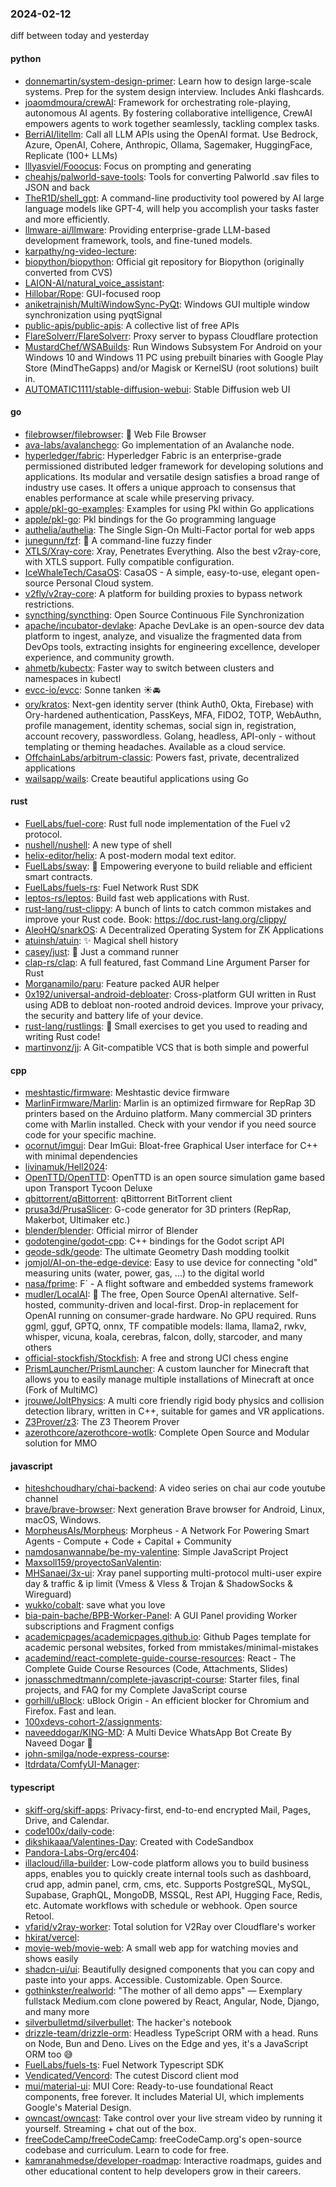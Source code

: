### 2024-02-12
diff between today and yesterday

#### python
* [donnemartin/system-design-primer](https://github.com/donnemartin/system-design-primer): Learn how to design large-scale systems. Prep for the system design interview. Includes Anki flashcards.
* [joaomdmoura/crewAI](https://github.com/joaomdmoura/crewAI): Framework for orchestrating role-playing, autonomous AI agents. By fostering collaborative intelligence, CrewAI empowers agents to work together seamlessly, tackling complex tasks.
* [BerriAI/litellm](https://github.com/BerriAI/litellm): Call all LLM APIs using the OpenAI format. Use Bedrock, Azure, OpenAI, Cohere, Anthropic, Ollama, Sagemaker, HuggingFace, Replicate (100+ LLMs)
* [lllyasviel/Fooocus](https://github.com/lllyasviel/Fooocus): Focus on prompting and generating
* [cheahjs/palworld-save-tools](https://github.com/cheahjs/palworld-save-tools): Tools for converting Palworld .sav files to JSON and back
* [TheR1D/shell_gpt](https://github.com/TheR1D/shell_gpt): A command-line productivity tool powered by AI large language models like GPT-4, will help you accomplish your tasks faster and more efficiently.
* [llmware-ai/llmware](https://github.com/llmware-ai/llmware): Providing enterprise-grade LLM-based development framework, tools, and fine-tuned models.
* [karpathy/ng-video-lecture](https://github.com/karpathy/ng-video-lecture): 
* [biopython/biopython](https://github.com/biopython/biopython): Official git repository for Biopython (originally converted from CVS)
* [LAION-AI/natural_voice_assistant](https://github.com/LAION-AI/natural_voice_assistant): 
* [Hillobar/Rope](https://github.com/Hillobar/Rope): GUI-focused roop
* [aniketrajnish/MultiWindowSync-PyQt](https://github.com/aniketrajnish/MultiWindowSync-PyQt): Windows GUI multiple window synchronization using pyqtSignal
* [public-apis/public-apis](https://github.com/public-apis/public-apis): A collective list of free APIs
* [FlareSolverr/FlareSolverr](https://github.com/FlareSolverr/FlareSolverr): Proxy server to bypass Cloudflare protection
* [MustardChef/WSABuilds](https://github.com/MustardChef/WSABuilds): Run Windows Subsystem For Android on your Windows 10 and Windows 11 PC using prebuilt binaries with Google Play Store (MindTheGapps) and/or Magisk or KernelSU (root solutions) built in.
* [AUTOMATIC1111/stable-diffusion-webui](https://github.com/AUTOMATIC1111/stable-diffusion-webui): Stable Diffusion web UI

#### go
* [filebrowser/filebrowser](https://github.com/filebrowser/filebrowser): 📂 Web File Browser
* [ava-labs/avalanchego](https://github.com/ava-labs/avalanchego): Go implementation of an Avalanche node.
* [hyperledger/fabric](https://github.com/hyperledger/fabric): Hyperledger Fabric is an enterprise-grade permissioned distributed ledger framework for developing solutions and applications. Its modular and versatile design satisfies a broad range of industry use cases. It offers a unique approach to consensus that enables performance at scale while preserving privacy.
* [apple/pkl-go-examples](https://github.com/apple/pkl-go-examples): Examples for using Pkl within Go applications
* [apple/pkl-go](https://github.com/apple/pkl-go): Pkl bindings for the Go programming language
* [authelia/authelia](https://github.com/authelia/authelia): The Single Sign-On Multi-Factor portal for web apps
* [junegunn/fzf](https://github.com/junegunn/fzf): 🌸 A command-line fuzzy finder
* [XTLS/Xray-core](https://github.com/XTLS/Xray-core): Xray, Penetrates Everything. Also the best v2ray-core, with XTLS support. Fully compatible configuration.
* [IceWhaleTech/CasaOS](https://github.com/IceWhaleTech/CasaOS): CasaOS - A simple, easy-to-use, elegant open-source Personal Cloud system.
* [v2fly/v2ray-core](https://github.com/v2fly/v2ray-core): A platform for building proxies to bypass network restrictions.
* [syncthing/syncthing](https://github.com/syncthing/syncthing): Open Source Continuous File Synchronization
* [apache/incubator-devlake](https://github.com/apache/incubator-devlake): Apache DevLake is an open-source dev data platform to ingest, analyze, and visualize the fragmented data from DevOps tools, extracting insights for engineering excellence, developer experience, and community growth.
* [ahmetb/kubectx](https://github.com/ahmetb/kubectx): Faster way to switch between clusters and namespaces in kubectl
* [evcc-io/evcc](https://github.com/evcc-io/evcc): Sonne tanken ☀️🚘
* [ory/kratos](https://github.com/ory/kratos): Next-gen identity server (think Auth0, Okta, Firebase) with Ory-hardened authentication, PassKeys, MFA, FIDO2, TOTP, WebAuthn, profile management, identity schemas, social sign in, registration, account recovery, passwordless. Golang, headless, API-only - without templating or theming headaches. Available as a cloud service.
* [OffchainLabs/arbitrum-classic](https://github.com/OffchainLabs/arbitrum-classic): Powers fast, private, decentralized applications
* [wailsapp/wails](https://github.com/wailsapp/wails): Create beautiful applications using Go

#### rust
* [FuelLabs/fuel-core](https://github.com/FuelLabs/fuel-core): Rust full node implementation of the Fuel v2 protocol.
* [nushell/nushell](https://github.com/nushell/nushell): A new type of shell
* [helix-editor/helix](https://github.com/helix-editor/helix): A post-modern modal text editor.
* [FuelLabs/sway](https://github.com/FuelLabs/sway): 🌴 Empowering everyone to build reliable and efficient smart contracts.
* [FuelLabs/fuels-rs](https://github.com/FuelLabs/fuels-rs): Fuel Network Rust SDK
* [leptos-rs/leptos](https://github.com/leptos-rs/leptos): Build fast web applications with Rust.
* [rust-lang/rust-clippy](https://github.com/rust-lang/rust-clippy): A bunch of lints to catch common mistakes and improve your Rust code. Book: https://doc.rust-lang.org/clippy/
* [AleoHQ/snarkOS](https://github.com/AleoHQ/snarkOS): A Decentralized Operating System for ZK Applications
* [atuinsh/atuin](https://github.com/atuinsh/atuin): ✨ Magical shell history
* [casey/just](https://github.com/casey/just): 🤖 Just a command runner
* [clap-rs/clap](https://github.com/clap-rs/clap): A full featured, fast Command Line Argument Parser for Rust
* [Morganamilo/paru](https://github.com/Morganamilo/paru): Feature packed AUR helper
* [0x192/universal-android-debloater](https://github.com/0x192/universal-android-debloater): Cross-platform GUI written in Rust using ADB to debloat non-rooted android devices. Improve your privacy, the security and battery life of your device.
* [rust-lang/rustlings](https://github.com/rust-lang/rustlings): 🦀 Small exercises to get you used to reading and writing Rust code!
* [martinvonz/jj](https://github.com/martinvonz/jj): A Git-compatible VCS that is both simple and powerful

#### cpp
* [meshtastic/firmware](https://github.com/meshtastic/firmware): Meshtastic device firmware
* [MarlinFirmware/Marlin](https://github.com/MarlinFirmware/Marlin): Marlin is an optimized firmware for RepRap 3D printers based on the Arduino platform. Many commercial 3D printers come with Marlin installed. Check with your vendor if you need source code for your specific machine.
* [ocornut/imgui](https://github.com/ocornut/imgui): Dear ImGui: Bloat-free Graphical User interface for C++ with minimal dependencies
* [livinamuk/Hell2024](https://github.com/livinamuk/Hell2024): 
* [OpenTTD/OpenTTD](https://github.com/OpenTTD/OpenTTD): OpenTTD is an open source simulation game based upon Transport Tycoon Deluxe
* [qbittorrent/qBittorrent](https://github.com/qbittorrent/qBittorrent): qBittorrent BitTorrent client
* [prusa3d/PrusaSlicer](https://github.com/prusa3d/PrusaSlicer): G-code generator for 3D printers (RepRap, Makerbot, Ultimaker etc.)
* [blender/blender](https://github.com/blender/blender): Official mirror of Blender
* [godotengine/godot-cpp](https://github.com/godotengine/godot-cpp): C++ bindings for the Godot script API
* [geode-sdk/geode](https://github.com/geode-sdk/geode): The ultimate Geometry Dash modding toolkit
* [jomjol/AI-on-the-edge-device](https://github.com/jomjol/AI-on-the-edge-device): Easy to use device for connecting "old" measuring units (water, power, gas, ...) to the digital world
* [nasa/fprime](https://github.com/nasa/fprime): F´ - A flight software and embedded systems framework
* [mudler/LocalAI](https://github.com/mudler/LocalAI): 🤖 The free, Open Source OpenAI alternative. Self-hosted, community-driven and local-first. Drop-in replacement for OpenAI running on consumer-grade hardware. No GPU required. Runs ggml, gguf, GPTQ, onnx, TF compatible models: llama, llama2, rwkv, whisper, vicuna, koala, cerebras, falcon, dolly, starcoder, and many others
* [official-stockfish/Stockfish](https://github.com/official-stockfish/Stockfish): A free and strong UCI chess engine
* [PrismLauncher/PrismLauncher](https://github.com/PrismLauncher/PrismLauncher): A custom launcher for Minecraft that allows you to easily manage multiple installations of Minecraft at once (Fork of MultiMC)
* [jrouwe/JoltPhysics](https://github.com/jrouwe/JoltPhysics): A multi core friendly rigid body physics and collision detection library, written in C++, suitable for games and VR applications.
* [Z3Prover/z3](https://github.com/Z3Prover/z3): The Z3 Theorem Prover
* [azerothcore/azerothcore-wotlk](https://github.com/azerothcore/azerothcore-wotlk): Complete Open Source and Modular solution for MMO

#### javascript
* [hiteshchoudhary/chai-backend](https://github.com/hiteshchoudhary/chai-backend): A video series on chai aur code youtube channel
* [brave/brave-browser](https://github.com/brave/brave-browser): Next generation Brave browser for Android, Linux, macOS, Windows.
* [MorpheusAIs/Morpheus](https://github.com/MorpheusAIs/Morpheus): Morpheus - A Network For Powering Smart Agents - Compute + Code + Capital + Community
* [namdosanwannabe/be-my-valentine](https://github.com/namdosanwannabe/be-my-valentine): Simple JavaScript Project
* [Maxsoll159/proyectoSanValentin](https://github.com/Maxsoll159/proyectoSanValentin): 
* [MHSanaei/3x-ui](https://github.com/MHSanaei/3x-ui): Xray panel supporting multi-protocol multi-user expire day & traffic & ip limit (Vmess & Vless & Trojan & ShadowSocks & Wireguard)
* [wukko/cobalt](https://github.com/wukko/cobalt): save what you love
* [bia-pain-bache/BPB-Worker-Panel](https://github.com/bia-pain-bache/BPB-Worker-Panel): A GUI Panel providing Worker subscriptions and Fragment configs
* [academicpages/academicpages.github.io](https://github.com/academicpages/academicpages.github.io): Github Pages template for academic personal websites, forked from mmistakes/minimal-mistakes
* [academind/react-complete-guide-course-resources](https://github.com/academind/react-complete-guide-course-resources): React - The Complete Guide Course Resources (Code, Attachments, Slides)
* [jonasschmedtmann/complete-javascript-course](https://github.com/jonasschmedtmann/complete-javascript-course): Starter files, final projects, and FAQ for my Complete JavaScript course
* [gorhill/uBlock](https://github.com/gorhill/uBlock): uBlock Origin - An efficient blocker for Chromium and Firefox. Fast and lean.
* [100xdevs-cohort-2/assignments](https://github.com/100xdevs-cohort-2/assignments): 
* [naveeddogar/KING-MD](https://github.com/naveeddogar/KING-MD): A Multi Device WhatsApp Bot Create By Naveed Dogar 🍁
* [john-smilga/node-express-course](https://github.com/john-smilga/node-express-course): 
* [ltdrdata/ComfyUI-Manager](https://github.com/ltdrdata/ComfyUI-Manager): 

#### typescript
* [skiff-org/skiff-apps](https://github.com/skiff-org/skiff-apps): Privacy-first, end-to-end encrypted Mail, Pages, Drive, and Calendar.
* [code100x/daily-code](https://github.com/code100x/daily-code): 
* [dikshikaaa/Valentines-Day](https://github.com/dikshikaaa/Valentines-Day): Created with CodeSandbox
* [Pandora-Labs-Org/erc404](https://github.com/Pandora-Labs-Org/erc404): 
* [illacloud/illa-builder](https://github.com/illacloud/illa-builder): Low-code platform allows you to build business apps, enables you to quickly create internal tools such as dashboard, crud app, admin panel, crm, cms, etc. Supports PostgreSQL, MySQL, Supabase, GraphQL, MongoDB, MSSQL, Rest API, Hugging Face, Redis, etc. Automate workflows with schedule or webhook. Open source Retool.
* [vfarid/v2ray-worker](https://github.com/vfarid/v2ray-worker): Total solution for V2Ray over Cloudflare's worker
* [hkirat/vercel](https://github.com/hkirat/vercel): 
* [movie-web/movie-web](https://github.com/movie-web/movie-web): A small web app for watching movies and shows easily
* [shadcn-ui/ui](https://github.com/shadcn-ui/ui): Beautifully designed components that you can copy and paste into your apps. Accessible. Customizable. Open Source.
* [gothinkster/realworld](https://github.com/gothinkster/realworld): "The mother of all demo apps" — Exemplary fullstack Medium.com clone powered by React, Angular, Node, Django, and many more
* [silverbulletmd/silverbullet](https://github.com/silverbulletmd/silverbullet): The hacker's notebook
* [drizzle-team/drizzle-orm](https://github.com/drizzle-team/drizzle-orm): Headless TypeScript ORM with a head. Runs on Node, Bun and Deno. Lives on the Edge and yes, it's a JavaScript ORM too 😅
* [FuelLabs/fuels-ts](https://github.com/FuelLabs/fuels-ts): Fuel Network Typescript SDK
* [Vendicated/Vencord](https://github.com/Vendicated/Vencord): The cutest Discord client mod
* [mui/material-ui](https://github.com/mui/material-ui): MUI Core: Ready-to-use foundational React components, free forever. It includes Material UI, which implements Google's Material Design.
* [owncast/owncast](https://github.com/owncast/owncast): Take control over your live stream video by running it yourself. Streaming + chat out of the box.
* [freeCodeCamp/freeCodeCamp](https://github.com/freeCodeCamp/freeCodeCamp): freeCodeCamp.org's open-source codebase and curriculum. Learn to code for free.
* [kamranahmedse/developer-roadmap](https://github.com/kamranahmedse/developer-roadmap): Interactive roadmaps, guides and other educational content to help developers grow in their careers.
